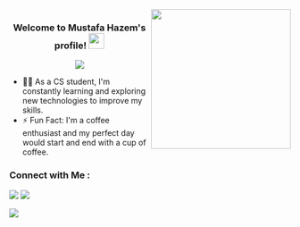 <img width="250" align="right" src="https://c.tenor.com/_DOBjnGspYAAAAAM/code-coding.gif">

<h3 align="center">
  Welcome to Mustafa Hazem's profile!
  <img src="https://media.giphy.com/media/hvRJCLFzcasrR4ia7z/giphy.gif" width="28">
</h3>

<!-- Typing SVG by DenverCoder1 - https://github.com/DenverCoder1/readme-typing-svg -->
<p align="center">
  <a href="https://github.com/DenverCoder1/readme-typing-svg"><img src="https://readme-typing-svg.herokuapp.com/?lines=web_development-Software%20Engineer%20;Always%20learning%20new%20things&font=Fira%20Code&center=true&width=440&height=45&color=f75c7e&vCenter=true&size=22"></a>
</p> 


- 👨‍💻 As a CS student, I'm constantly learning and exploring new technologies to improve my skills.
- ⚡ Fun Fact: I'm a coffee enthusiast and my perfect day would start and end with a cup of coffee.



### Connect with Me :

<a href="https://www.linkedin.com/in/moustafa-hazem-880553294/" target="_blank"><img src="https://img.shields.io/badge/-Mustafa%20hazem-0077B5?style=for-the-badge&logo=Linkedin&logoColor=white"/></a>
<a href="https://www.facebook.com/mustafa.safi.395" target="_blank"><img src="https://img.shields.io/badge/-Mustafa%20hazem-0077B5?style=for-the-badge&logo=Facebook&logoColor=white"/></a>








<a href="https://komarev.com/ghpvc/?username=omar91r&style=for-the-badge">
    <img src="https://komarev.com/ghpvc/?username=omar91r&style=for-the-badge">
</a>
